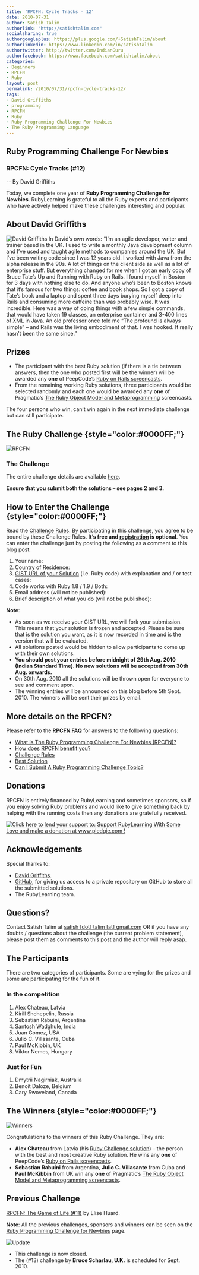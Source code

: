 ```yaml
---
title: 'RPCFN: Cycle Tracks - 12'
date: 2010-07-31
author: Satish Talim
authorlink: "http://satishtalim.com"
socialsharing: true
authorgoogleplus: https://plus.google.com/+SatishTalim/about
authorlinkedin: https://www.linkedin.com/in/satishtalim
authortwitter: http://twitter.com/IndianGuru
authorfacebook: https://www.facebook.com/satishtalim/about
categories:
- Beginners
- RPCFN
- Ruby
layout: post
permalink: /2010/07/31/rpcfn-cycle-tracks-12/
tags:
- David Griffiths
- programming
- RPCFN
- Ruby
- Ruby Programming Challenge For Newbies
- The Ruby Programming Language
---
```

## Ruby Programming Challenge For Newbies

### RPCFN: Cycle Tracks (\#12)

-- By David Griffiths

Today, we complete one year of **Ruby Programming Challenge for
Newbies**. RubyLearning is grateful to all the Ruby experts and
participants who have actively helped make these challenges interesting
and popular.<!--more-->

## About David Griffiths

![David
Griffiths](http://rubylearning.com/images/Dg_on_beach.png "David Griffiths")
In David’s own words: “I’m an agile developer, writer and trainer based
in the UK. I used to write a monthly Java development column and I’ve
used and taught agile methods to companies around the UK. But I’ve been
writing code since I was 12 years old. I worked with Java from the alpha
release in the 90s. A lot of things on the client side as well as a lot
of enterprise stuff. But everything changed for me when I got an early
copy of Bruce Tate’s Up and Running with Ruby on Rails. I found myself
in Boston for 3 days with nothing else to do. And anyone who’s been to
Boston knows that it’s famous for two things: coffee and book shops. So
I got a copy of Tate’s book and a laptop and spent three days burying
myself deep into Rails and consuming more caffeine than was probably
wise. It was incredible. Here was a way of doing things with a few
simple commands, that would have taken 19 classes, an enterprise
container and 3-400 lines of XML in Java. An old professor once told me
“The profound is always simple” – and Rails was the living embodiment of
that. I was hooked. It really hasn’t been the same since.”

## Prizes

-   The participant with the best Ruby solution (if there is a tie
    between answers, then the one who posted first will be the winner)
    will be awarded any **one** of PeepCode’s [Ruby on Rails
    screencasts](http://peepcode.com/screencasts/ruby-on-rails).
-   From the remaining working Ruby solutions, three participants would
    be selected randomly and each one would be awarded any **one** of
    Pragmatic’s [The Ruby Object Model and
    Metaprogramming](http://www.pragprog.com/screencasts/v-dtrubyom/the-ruby-object-model-and-metaprogramming)
    screencasts.

The four persons who win, can’t win again in the next immediate
challenge but can still participate.

## The Ruby Challenge {style="color:#0000FF;"}

![RPCFN](http://rubylearning.com/images/rubypc.jpg "Ruby Programming Challenge For Newbies")

### The Challenge

The entire challenge details are available
[here](http://rubylearning.com/data/hfrails_prog_challenge_without_solution.pdf).

**Ensure that you submit both the solutions – see pages 2 and 3.**

## How to Enter the Challenge {style="color:#0000FF;"}

Read the [Challenge
Rules](http://rubylearning.com/blog/ruby-programming-challenge-faq/index.php#rpc6).
By participating in this challenge, you agree to be bound by these
Challenge Rules. **It’s free and
[registration](http://rubylearning.com/blog/wp-login.php?action=register)
is optional**. You can enter the challenge just by posting the following
as a comment to this blog post:

1.  Your name:
2.  Country of Residence:
3.  [GIST URL of your
    Solution](http://rubylearning.com/blog/ruby-programming-challenge-faq/#rpc5)
    (i.e. Ruby code) with explanation and / or test cases:
4.  Code works with Ruby 1.8 / 1.9 / Both:
5.  Email address (will not be published):
6.  Brief description of what you do (will not be published):

**Note**:

-   As soon as we receive your GIST URL, we will fork your submission.
    This means that your solution is frozen and accepted. Please be sure
    that is the solution you want, as it is now recorded in time and is
    the version that will be evaluated.
-   All solutions posted would be hidden to allow participants to come
    up with their own solutions.
-   **You should post your entries before midnight of 29th Aug. 2010
    (Indian Standard Time). No new solutions will be accepted from 30th
    Aug. onwards.**
-   On 30th Aug. 2010 all the solutions will be thrown open for everyone
    to see and comment upon.
-   The winning entries will be announced on this blog before 5th Sept.
    2010. The winners will be sent their prizes by email.

## More details on the RPCFN?

Please refer to the **[RPCFN
FAQ](http://rubylearning.com/blog/ruby-programming-challenge-faq/)** for
answers to the following questions:

-   [What Is The Ruby Programming Challenge For Newbies
    (RPCFN)?](http://rubylearning.com/blog/ruby-programming-challenge-faq/index.php#rpc1)
-   [How does RPCFN benefit
    you?](http://rubylearning.com/blog/ruby-programming-challenge-faq/index.php#rpc2)
-   [Challenge
    Rules](http://rubylearning.com/blog/ruby-programming-challenge-faq/index.php#rpc6)
-   [Best
    Solution](http://rubylearning.com/blog/ruby-programming-challenge-faq/index.php#rpc3)
-   [Can I Submit A Ruby Programming Challenge
    Topic?](http://rubylearning.com/blog/ruby-programming-challenge-faq/index.php#rpc4)

## Donations

RPCFN is entirely financed by RubyLearning and sometimes sponsors, so if
you enjoy solving Ruby problems and would like to give something back by
helping with the running costs then any donations are gratefully
received.

[![Click here to lend your support to: Support RubyLearning With Some
Love and make a donation at www.pledgie.com
!](http://www.pledgie.com/campaigns/12553.png?skin_name=chrome)](http://www.pledgie.com/campaigns/12553)

## Acknowledgements

Special thanks to:

-   [David
    Griffiths](http://rubylearning.com/blog/2009/05/20/interview-author-david-griffiths/).
-   [GitHub](http://github.com/), for giving us access to a private
    repository on GitHub to store all the submitted solutions.
-   The RubyLearning team.

## Questions?

Contact Satish Talim at [satish [dot] talim [at]
gmail.com](mailto:satish.talim@gmail.com) OR if you have any doubts /
questions about the challenge (the current problem statement), please
post them as comments to this post and the author will reply asap.

## The Participants

There are two categories of participants. Some are vying for the prizes
and some are participating for the fun of it.

### In the competition

1.  Alex Chateau, Latvia
2.  Kirill Shchepelin, Russia
3.  Sebastian Rabuini, Argentina
4.  Santosh Wadghule, India
5.  Juan Gomez, USA
6.  Julio C. Villasante, Cuba
7.  Paul McKibbin, UK
8.  Viktor Nemes, Hungary

### Just for Fun

1.  Dmytrii Nagirniak, Australia
2.  Benoit Daloze, Belgium
3.  Cary Swoveland, Canada

## The Winners {style="color:#0000FF;"}

![Winners](http://rubylearning.com/images/winner_icon_1.png)

Congratulations to the winners of this Ruby Challenge. They are:

-   **Alex Chateau** from Latvia (his [Ruby Challenge
    solution](http://gist.github.com/502083)) – the person with the best
    and most creative Ruby solution. He wins any **one** of PeepCode’s
    [Ruby on Rails
    screencasts](http://peepcode.com/screencasts/ruby-on-rails).
-   **Sebastian Rabuini** from Argentina, **Julio C. Villasante** from
    Cuba and **Paul McKibbin** from UK win any **one** of Pragmatic’s
    [The Ruby Object Model and Metaprogramming
    screencasts](http://www.pragprog.com/screencasts/v-dtrubyom/the-ruby-object-model-and-metaprogramming).

## Previous Challenge

[RPCFN: The Game of Life
(\#11)](http://rubylearning.com/blog/2010/06/28/rpcfn-the-game-of-life-11/)
by Elise Huard.

**Note**: All the previous challenges, sponsors and winners can be seen
on the [Ruby Programming Challenge for
Newbies](http://ruby-challenge.rubylearning.org/) page.

![Update](http://rubylearning.com/images/update.jpg "Update")

-   This challenge is now closed.
-   The (\#13) challenge by **Bruce Scharlau, U.K.** is scheduled for
    Sept. 2010.

